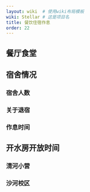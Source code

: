 ```yaml
---
layout: wiki  # 使用wiki布局模板
wiki: Stellar # 这是项目名
title: 餐饮住宿作息
order: 22
---
```



## 餐厅食堂

## 宿舍情况
### 宿舍人数
### 关于退宿
### 作息时间

## 开水房开放时间
### 清河小营
### 沙河校区

